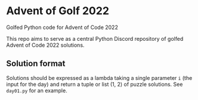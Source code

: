 # Advent of Golf 2022

Golfed Python code for Advent of Code 2022

This repo aims to serve as a central Python Discord repository of golfed Advent of Code 2022 solutions.

## Solution format

Solutions should be expressed as a lambda taking a single parameter `i` (the input for the day) and return a tuple or list (1, 2) of puzzle solutions. See `day01.py` for an example.
